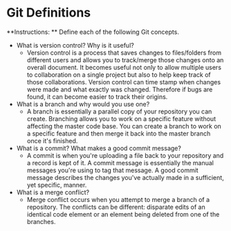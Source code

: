 # Git Definitions

**Instructions: ** Define each of the following Git concepts.

* What is version control?  Why is it useful?
    - Version control is a process that saves changes to files/folders from different users and allows you to track/merge those changes onto an overall document.  It becomes useful not only to allow multiple users to collaboration on a single project but also to help keep track of those collaborations.  Version control can time stamp when changes were made and what exactly was changed.  Therefore if bugs are found, it can become easier to track their origins.
* What is a branch and why would you use one?
    - A branch is essentially a parallel copy of your repository you can create.  Branching allows you to work on a specific feature without affecting the master code base.  You can create a branch to work on a specific feature and then merge it back into the master branch once it's finished.
* What is a commit? What makes a good commit message?
    - A commit is when you're uploading a file back to your repository and a record is kept of it.  A commit message is essentially the manual messages you're using to tag that message.  A good commit message describes the changes you've actually made in a sufficient, yet specific, manner.
* What is a merge conflict?
    - Merge conflict occurs when you attempt to merge a branch of a repository.  The conflicts can be different: disparate edits of an identical code element or an element being deleted from one of the branches.